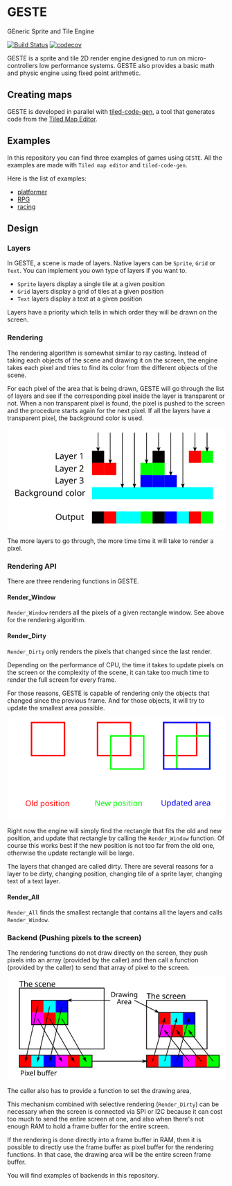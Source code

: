 # GESTE
GEneric Sprite and Tile Engine

[![Build Status](https://travis-ci.org/Fabien-Chouteau/GESTE.svg?branch=master)](https://travis-ci.org/Fabien-Chouteau/GESTE)
[![codecov](https://codecov.io/gh/Fabien-Chouteau/GESTE/branch/master/graph/badge.svg)](https://codecov.io/gh/Fabien-Chouteau/GESTE)

GESTE is a sprite and tile 2D render engine designed to run on
micro-controllers low performance systems. GESTE also provides a basic math and
physic engine using fixed point arithmetic.

## Creating maps

GESTE is developed in parallel with
[tiled-code-gen](https://github.com/Fabien-Chouteau/tiled-code-gen),
a tool that generates code from the
[Tiled Map Editor](https://www.mapeditor.org/).

## Examples

In this repository you can find three examples of games using `GESTE`. All the
examples are made with `Tiled map editor` and `tiled-code-gen`.

Here is the list of examples:

 - [platformer](examples/platformer)
 - [RPG](examples/RPG)
 - [racing](examples/racing)

## Design

### Layers

In GESTE, a scene is made of layers. Native layers can be `Sprite`, `Grid` or
`Text`. You can implement you own type of layers if you want to.

 - `Sprite` layers display a single tile at a given position
 - `Grid` layers display a grid of tiles at a given position
 - `Text` layers display a text at a given position

Layers have a priority which tells in which order they will be drawn on the
screen.

### Rendering

The rendering algorithm is somewhat similar to ray casting. Instead of taking
each objects of the scene and drawing it on the screen, the engine takes each
pixel and tries to find its color from the different objects of the scene.

For each pixel of the area that is being drawn, GESTE will go through the list
of layers and see if the corresponding pixel inside the layer is transparent or
not. When a non transparent pixel is found, the pixel is pushed to the screen
and the procedure starts again for the next pixel. If all the layers have a
transparent pixel, the background color is used.

![](doc/resources/layers_processing.svg)

The more layers to go through, the more time time it will take to render a
pixel.

### Rendering API

There are three rendering functions in GESTE.

#### Render_Window

`Render_Window` renders all the pixels of a given rectangle window. See above
for the rendering algorithm.

#### Render_Dirty

`Render_Dirty` only renders the pixels that changed since the last render.

Depending on the performance of CPU, the time it takes to update pixels on the
screen or the complexity of the scene, it can take too much time to render the
full screen for every frame.

For those reasons, GESTE is capable of rendering only the objects that changed
since the previous frame. And for those objects, it will try to update the
smallest area possible.

![](doc/resources/selective_rendering.svg)

Right now the engine will simply find the rectangle that fits the old and new
position, and update that rectangle by calling the `Render_Window` function. Of
course this works best if the new position is not too far from the old one,
otherwise the update rectangle will be large.

The layers that changed are called dirty. There are several reasons for a layer
to be dirty, changing position, changing tile of a sprite layer, changing text
of a text layer.

#### Render_All

`Render_All` finds the smallest rectangle that contains all the layers and
calls `Render_Window`.

### Backend (Pushing pixels to the screen)

The rendering functions do not draw directly on the screen, they push pixels
into an array (provided by the caller) and then call a function (provided by
the caller) to send that array of pixel to the screen.

![](doc/resources/window_rendering.svg)

The caller also has to provide a function to set the drawing area,

This mechanism combined with selective rendering (`Render_Dirty`) can be
necessary when the screen is connected via SPI or I2C because it can cost too
much to send the entire screen at one, and also when there's not enough RAM to
hold a frame buffer for the entire screen.

If the rendering is done directly into a frame buffer in RAM, then it is
possible to directly use the frame buffer as pixel buffer for the rendering
functions. In that case, the drawing area will be the entire screen frame
buffer.

You will find examples of backends in this repository.
